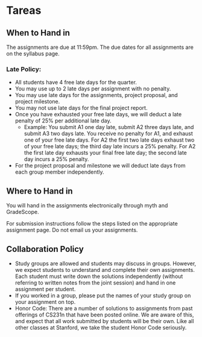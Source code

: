 Tareas
======

When to Hand in
---------------

The assignments are due at 11:59pm. The due dates for all assignments are on the syllabus page.

### Late Policy:
* All students have 4 free late days for the quarter.
* You may use up to 2 late days per assignment with no penalty.
* You may use late days for the assignments, project proposal, and project milestone.
* You may not use late days for the final project report.
* Once you have exhausted your free late days, we will deduct a late penalty of 25% per additional late day.
  * Example: You submit A1 one day late, submit A2 three days late, and submit A3 two days late. You receive no penalty for A1, and exhaust one of your free late days. For A2 the first two late days exhaust two of your free late days; the third day late incurs a 25% penalty. For A2 the first late day exhausts your final free late day; the second late day incurs a 25% penalty.
* For the project proposal and milestone we will deduct late days from each group member independently.

Where to Hand in
----------------

You will hand in the assignments electronically through myth and GradeScope.

For submission instructions follow the steps listed on the appropriate assignment page.
Do not email us your assignments.

Collaboration Policy
--------------------

* Study groups are allowed and students may discuss in groups. However, we expect students to understand and complete their own assignments. Each student must write down the solutions independently (without referring to written notes from the joint session) and hand in one assignment per student.
* If you worked in a group, please put the names of your study group on your assignment on top.
* Honor Code: There are a number of solutions to assignments from past offerings of CS231n that have been posted online. We are aware of this, and expect that all work submitted by students will be their own. Like all other classes at Stanford, we take the student Honor Code seriously.
